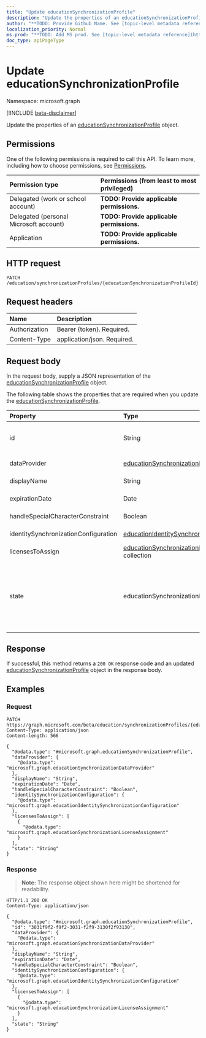 ```yaml
---
title: "Update educationSynchronizationProfile"
description: "Update the properties of an educationSynchronizationProfile object."
author: "**TODO: Provide Github Name. See [topic-level metadata reference](https://msgo.azurewebsites.net/add/document/guidelines/metadata.html#topic-level-metadata)**"
localization_priority: Normal
ms.prod: "**TODO: Add MS prod. See [topic-level metadata reference](https://msgo.azurewebsites.net/add/document/guidelines/metadata.html#topic-level-metadata)**"
doc_type: apiPageType
---
```


# Update educationSynchronizationProfile
Namespace: microsoft.graph

[!INCLUDE [beta-disclaimer](../../includes/beta-disclaimer.md)]

Update the properties of an [educationSynchronizationProfile](../resources/educationsynchronizationprofile.md) object.

## Permissions
One of the following permissions is required to call this API. To learn more, including how to choose permissions, see [Permissions](/graph/permissions-reference).

|Permission type|Permissions (from least to most privileged)|
|:---|:---|
|Delegated (work or school account)|**TODO: Provide applicable permissions.**|
|Delegated (personal Microsoft account)|**TODO: Provide applicable permissions.**|
|Application|**TODO: Provide applicable permissions.**|

## HTTP request

<!-- {
  "blockType": "ignored"
}
-->
``` http
PATCH /education/synchronizationProfiles/{educationSynchronizationProfileId}
```

## Request headers
|Name|Description|
|:---|:---|
|Authorization|Bearer {token}. Required.|
|Content-Type|application/json. Required.|

## Request body
In the request body, supply a JSON representation of the [educationSynchronizationProfile](../resources/educationsynchronizationprofile.md) object.

The following table shows the properties that are required when you update the [educationSynchronizationProfile](../resources/educationsynchronizationprofile.md).

|Property|Type|Description|
|:---|:---|:---|
|id|String|**TODO: Add Description** Inherited from [entity](../resources/entity.md)|
|dataProvider|[educationSynchronizationDataProvider](../resources/educationsynchronizationdataprovider.md)|**TODO: Add Description**|
|displayName|String|**TODO: Add Description**|
|expirationDate|Date|**TODO: Add Description**|
|handleSpecialCharacterConstraint|Boolean|**TODO: Add Description**|
|identitySynchronizationConfiguration|[educationIdentitySynchronizationConfiguration](../resources/educationidentitysynchronizationconfiguration.md)|**TODO: Add Description**|
|licensesToAssign|[educationSynchronizationLicenseAssignment](../resources/educationsynchronizationlicenseassignment.md) collection|**TODO: Add Description**|
|state|educationSynchronizationProfileState|**TODO: Add Description**. Possible values are: `deleting`, `deletionFailed`, `provisioningFailed`, `provisioned`, `provisioning`, `unknownFutureValue`.|



## Response

If successful, this method returns a `200 OK` response code and an updated [educationSynchronizationProfile](../resources/educationsynchronizationprofile.md) object in the response body.

## Examples

### Request
<!-- {
  "blockType": "request",
  "name": "update_educationsynchronizationprofile"
}
-->
``` http
PATCH https://graph.microsoft.com/beta/education/synchronizationProfiles/{educationSynchronizationProfileId}
Content-Type: application/json
Content-length: 566

{
  "@odata.type": "#microsoft.graph.educationSynchronizationProfile",
  "dataProvider": {
    "@odata.type": "microsoft.graph.educationSynchronizationDataProvider"
  },
  "displayName": "String",
  "expirationDate": "Date",
  "handleSpecialCharacterConstraint": "Boolean",
  "identitySynchronizationConfiguration": {
    "@odata.type": "microsoft.graph.educationIdentitySynchronizationConfiguration"
  },
  "licensesToAssign": [
    {
      "@odata.type": "microsoft.graph.educationSynchronizationLicenseAssignment"
    }
  ],
  "state": "String"
}
```


### Response
>**Note:** The response object shown here might be shortened for readability.
<!-- {
  "blockType": "response",
  "truncated": true
}
-->
``` http
HTTP/1.1 200 OK
Content-Type: application/json

{
  "@odata.type": "#microsoft.graph.educationSynchronizationProfile",
  "id": "3031f9f2-f9f2-3031-f2f9-3130f2f93130",
  "dataProvider": {
    "@odata.type": "microsoft.graph.educationSynchronizationDataProvider"
  },
  "displayName": "String",
  "expirationDate": "Date",
  "handleSpecialCharacterConstraint": "Boolean",
  "identitySynchronizationConfiguration": {
    "@odata.type": "microsoft.graph.educationIdentitySynchronizationConfiguration"
  },
  "licensesToAssign": [
    {
      "@odata.type": "microsoft.graph.educationSynchronizationLicenseAssignment"
    }
  ],
  "state": "String"
}
```

